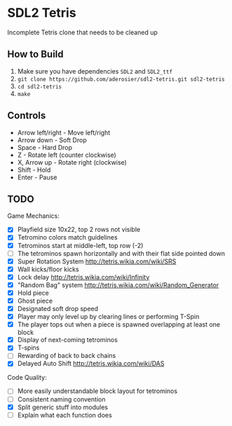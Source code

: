 SDL2 Tetris
===========

Incomplete Tetris clone that needs to be cleaned up

How to Build
------------

1. Make sure you have dependencies `SDL2` and `SDL2_ttf`
2. `git clone https://github.com/aderosier/sdl2-tetris.git sdl2-tetris`
3. `cd sdl2-tetris`
4. `make`

Controls
--------

- Arrow left/right - Move left/right
- Arrow down - Soft Drop
- Space - Hard Drop
- Z - Rotate left (counter clockwise)
- X, Arrow up - Rotate right (clockwise)
- Shift - Hold
- Enter - Pause

TODO
----

Game Mechanics:
- [x] Playfield size 10x22, top 2 rows not visible
- [x] Tetromino colors match guidelines
- [x] Tetrominos start at middle-left, top row (-2)
- [ ] The tetrominos spawn horizontally and with their flat side pointed down
- [x] Super Rotation System http://tetris.wikia.com/wiki/SRS
- [x] Wall kicks/floor kicks
- [x] Lock delay http://tetris.wikia.com/wiki/Infinity
- [x] "Random Bag" system http://tetris.wikia.com/wiki/Random_Generator
- [x] Hold piece
- [x] Ghost piece
- [x] Designated soft drop speed
- [x] Player may only level up by clearing lines or performing T-Spin
- [x] The player tops out when a piece is spawned overlapping at least one block
- [x] Display of next-coming tetrominos
- [x] T-spins
- [ ] Rewarding of back to back chains
- [x] Delayed Auto Shift http://tetris.wikia.com/wiki/DAS

Code Quality:
- [ ] More easily understandable block layout for tetrominos
- [ ] Consistent naming convention
- [x] Split generic stuff into modules
- [ ] Explain what each function does
